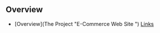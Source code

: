 ## Overview

- [Overview](The Project "E-Commerce Web Site ")
  [Links](https://github.com/Pepo946/E-CommerceSite.git)
